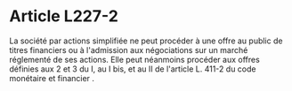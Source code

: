 # Article L227-2

<p>La société par actions simplifiée ne peut procéder à une offre au public de titres financiers ou à l'admission aux négociations sur un marché réglementé de ses actions. Elle peut néanmoins procéder aux offres définies aux 2 et 3 du I, au I bis, et au  II de l'article L. 411-2 du code monétaire et financier .</p>
